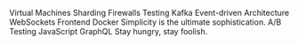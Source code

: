 Virtual Machines Sharding Firewalls Testing Kafka Event-driven Architecture WebSockets Frontend Docker Simplicity is the ultimate sophistication. A/B Testing JavaScript GraphQL Stay hungry, stay foolish.
